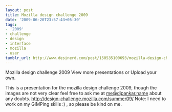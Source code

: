 ```yaml
---
layout: post
title: Mozilla design challenge 2009
date: '2009-06-20T23:57:43+05:30'
tags:
- '2009'
- challenge
- design
- interface
- mozilla
- user
tumblr_url: http://www.desinerd.com/post/150535100693/mozilla-design-challenge-2009
---
```

Mozilla design challenge 2009
View more presentations or Upload your own.

This is a presentation for the mozilla design challenge 2009, though the images are not very clear feel free to ask me at me@dipankar.name about any doubts. http://design-challenge.mozilla.com/summer09/ Note:  I need to work on my GIMPing skills :) , so please be kind on me.
